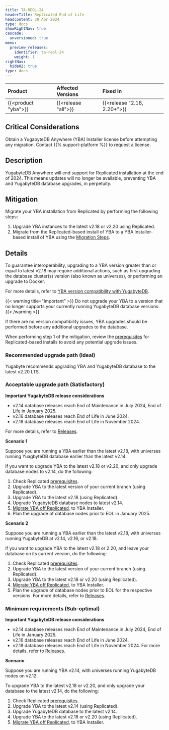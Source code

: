 ```yaml
---
title: TA-REOL-24
headerTitle: Replicated End of Life
headcontent: 30 Apr 2024
type: docs
showRightNav: true
cascade:
  unversioned: true
menu:
  preview_releases:
    identifier: ta-reol-24
    weight: 1
rightNav:
  hideH2: true
type: docs
---
```


|          Product           |  Affected Versions   | Fixed In |
| :------------------------- | :------------------ | :------- |
| {{<product "yba">}}  | {{<release "all">}} | {{<release "2.18, 2.20+">}}      |

## Critical Considerations

Obtain a YugabyteDB Anywhere (YBA) Installer license before attempting any migration. Contact {{% support-platform %}} to request a license.

## Description

YugabyteDB Anywhere will end support for Replicated installation at the end of 2024.
This means updates will no longer be available, preventing YBA and YugabyteDB database upgrades, in perpetuity.

## Mitigation

Migrate your YBA installation from Replicated by performing the following steps:

1. Upgrade YBA instances to the latest v2.18 or v2.20 using Replicated.
1. Migrate from the Replicated-based install of YBA to a YBA Installer-based install of YBA using the [Migration Steps](../../../yugabyte-platform/install-yugabyte-platform/install-software/installer/#migrate-from-replicated).

## Details

To guarantee interoperability, upgrading to a YBA version greater than or equal to latest v2.18 may require additional actions, such as first upgrading the database cluster(s) version (also known as universes), or performing an upgrade to Docker.

For more details, refer to [YBA version compatibility with YugabyteDB](../../../releases/yba-releases/#compatibility-with-yugabytedb).

{{< warning title="Important" >}}
Do not upgrade your YBA to a version that no longer supports your currently running YugabyteDB database versions.
{{< /warning >}}

If there are no version compatibility issues, YBA upgrades should be performed before any additional upgrades to the database.

When performing step 1 of the mitigation, review the [prerequisites](../../../yugabyte-platform/install-yugabyte-platform/prerequisites/default) for Replicated-based installs to avoid any potential upgrade issues.

### Recommended upgrade path (Ideal)

Yugabyte recommends upgrading YBA and YugabyteDB database to the latest v2.20 LTS.

### Acceptable upgrade path (Satisfactory)

**Important YugabyteDB release considerations**

- v2.14 database releases reach End of Maintenance in July 2024, End of Life in January 2025.
- v2.16 database releases reach End of Life in June 2024.
- v2.18 database releases reach End of Life in November 2024.

For more details, refer to [Releases](../../ybdb-releases/#releases).

**Scenario 1**

Suppose you are running a YBA earlier than the latest v2.18, with universes running YuagbyteDB database earlier than the latest v2.14.

If you want to upgrade YBA to the latest v2.18 or v2.20, and only upgrade database nodes to v2.14, do the following:

1. Check Replicated [prerequisites](../../../yugabyte-platform/install-yugabyte-platform/prerequisites/default).
1. Upgrade YBA to the latest version of your current branch (using Replicated).
1. Upgrade YBA to the latest v2.18 (using Replicated).
1. Upgrade YugabyteDB database nodes to latest v2.14.
1. [Migrate YBA off Replicated](../../../yugabyte-platform/install-yugabyte-platform/install-software/installer/#migrate-from-replicated), to YBA Installer.
1. Plan the upgrade of database nodes prior to EOL in January 2025.

**Scenario 2**

Suppose you are running a YBA earlier than the latest v2.18, with universes running YugabyteDB at v2.14, v2.16, or v2.18.

If you want to upgrade YBA to the latest v2.18 or 2.20, and leave your database on its current version, do the following:

1. Check Replicated [prerequisites](../../../yugabyte-platform/install-yugabyte-platform/prerequisites/default).
1. Upgrade YBA to the latest version of your current branch (using Replicated).
1. Upgrade YBA to the latest v2.18 or v2.20 (using Replicated).
1. [Migrate YBA off Replicated](../../../yugabyte-platform/install-yugabyte-platform/install-software/installer/#migrate-from-replicated), to YBA Installer.
1. Plan the upgrade of database nodes prior to EOL for the respective versions. For more details, refer to [Releases](../../ybdb-releases/#releases).

### Minimum requirements (Sub-optimal)

**Important YugabyteDB release considerations**

- v2.14 database releases reach End of Maintenance in July 2024, End of Life in January 2025.
- v2.16 database releases reach End of Life in June 2024.
- v2.18 database releases reach End of Life in November 2024.
For more details, refer to [Releases](../../ybdb-releases/#releases).

**Scenario**

Suppose you are running YBA v2.14, with universes running YugabyteDB nodes on v2.12.

To upgrade YBA to the latest v2.18 or v2.20, and only upgrade your database to the latest v2.14, do the following:

1. Check Replicated [prerequisites](../../../yugabyte-platform/install-yugabyte-platform/prerequisites/default).
1. Upgrade YBA to the latest v2.14 (using Replicated).
1. Upgrade YugabyteDB database to the latest v2.14.
1. Upgrade YBA to the latest v2.18 or v2.20 (using Replicated).
1. [Migrate YBA off Replicated](../../../yugabyte-platform/install-yugabyte-platform/install-software/installer/#migrate-from-replicated), to YBA Installer.

